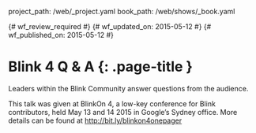 project_path: /web/_project.yaml
book_path: /web/shows/_book.yaml

{# wf_review_required #}
{# wf_updated_on: 2015-05-12 #}
{# wf_published_on: 2015-05-12 #}

# Blink 4 Q & A {: .page-title }
Leaders within the Blink Community answer questions from the audience.

This talk was given at BlinkOn 4, a low-key conference for Blink contributors, held May 13 and 14 2015 in Google’s Sydney office. More details can be found at http://bit.ly/blinkon4onepager
